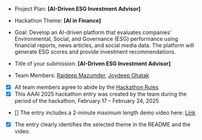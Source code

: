 - Project Plan: **[AI-Driven ESG Investment Advisor]**
- Hackathon Theme: **[AI in Finance]**
- Goal: Develop an AI-driven platform that evaluates companies' Environmental, Social, and Governance (ESG) performance using financial reports, news articles, and social media data. The platform will generate ESG scores and provide investment recommendations.

- Title of your submission: **[AI-Driven ESG Investment Advisor]**
- Team Members: [Rajdeep Mazumder](mailto:mazumder.rajdeep@gmail.com), [Joydeep Ghatak](mailto:joycode17@gmail.com)
- [x] All team members agree to abide by the [Hackathon Rules](https://aaai.org/conference/aaai/aaai-25/hackathon/)
- [x] This AAAI 2025 hackathon entry was created by the team during the period of the hackathon, February 17 – February 24, 2025
- [] The entry includes a 2-minute maximum length demo video here: [Link](https://your-link.com)
- [x] The entry clearly identifies the selected theme in the README and the video.
